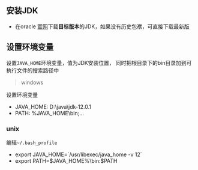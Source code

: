 ## 安装JDK
- 在oracle [官网](https://www.oracle.com/technetwork/java/javase/downloads/index.html)下载**目标版本**的JDK，如果没有历史包袱，可直接下载最新版

## 设置环境变量
设置`JAVA_HOME`环境变量，值为JDK安装位置，
同时把根目录下的bin目录加到可执行文件的搜索路径中

> windows  

设置环境变量  
- JAVA_HOME: D:\java\jdk-12.0.1
- PATH: %JAVA_HOME\bin;...

### unix
编辑`~/.bash_profile`  
- export JAVA_HOME=\`/usr/libexec/java_home -v 12\`
- export PATH=\$JAVA_HOME%\bin:\$PATH



